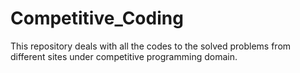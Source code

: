 # Competitive_Coding
This repository deals with all the codes to the solved problems from different sites under competitive programming domain.
